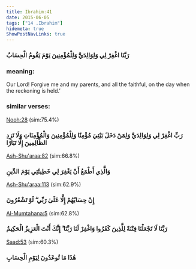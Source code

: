```yaml
---
title: Ibrahim:41
date: 2015-06-05
tags: ["14 .Ibrahim"]
hidemeta: true 
ShowPostNavLinks: true 
---
```

### رَبَّنَا اغْفِرْ لِي وَلِوَالِدَيَّ وَلِلْمُؤْمِنِينَ يَوْمَ يَقُومُ الْحِسَابُ
### meaning: 
Our Lord! Forgive me and my parents, and all the faithful, on the day when the reckoning is held.’
### similar verses: 

[Nooh:28](/71/28) (sim:75.4%)

### رَبِّ اغْفِرْ لِي وَلِوَالِدَيَّ وَلِمَنْ دَخَلَ بَيْتِيَ مُؤْمِنًا وَلِلْمُؤْمِنِينَ وَالْمُؤْمِنَاتِ وَلَا تَزِدِ الظَّالِمِينَ إِلَّا تَبَارًا

[Ash-Shu'araa:82](/26/82) (sim:66.8%)

### وَالَّذِي أَطْمَعُ أَنْ يَغْفِرَ لِي خَطِيئَتِي يَوْمَ الدِّينِ

[Ash-Shu'araa:113](/26/113) (sim:62.9%)

### إِنْ حِسَابُهُمْ إِلَّا عَلَىٰ رَبِّي ۖ لَوْ تَشْعُرُونَ

[Al-Mumtahana:5](/60/5) (sim:62.8%)

### رَبَّنَا لَا تَجْعَلْنَا فِتْنَةً لِلَّذِينَ كَفَرُوا وَاغْفِرْ لَنَا رَبَّنَا ۖ إِنَّكَ أَنْتَ الْعَزِيزُ الْحَكِيمُ

[Saad:53](/38/53) (sim:60.3%)

### هَٰذَا مَا تُوعَدُونَ لِيَوْمِ الْحِسَابِ
